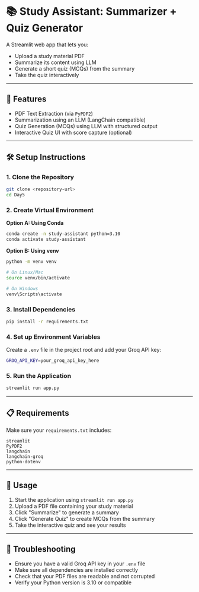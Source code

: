 # 📚 Study Assistant: Summarizer + Quiz Generator

A Streamlit web app that lets you:

- Upload a study material PDF
- Summarize its content using LLM
- Generate a short quiz (MCQs) from the summary
- Take the quiz interactively

---

## 🚀 Features

- PDF Text Extraction (via `PyPDF2`)
- Summarization using an LLM (LangChain compatible)
- Quiz Generation (MCQs) using LLM with structured output
- Interactive Quiz UI with score capture (optional)

---

## 🛠️ Setup Instructions

### 1. Clone the Repository

```bash
git clone <repository-url>
cd Day5
```

### 2. Create Virtual Environment

**Option A: Using Conda**

```bash
conda create -n study-assistant python=3.10
conda activate study-assistant
```

**Option B: Using venv**

```bash
python -m venv venv

# On Linux/Mac
source venv/bin/activate

# On Windows
venv\Scripts\activate
```

### 3. Install Dependencies

```bash
pip install -r requirements.txt
```

### 4. Set up Environment Variables

Create a `.env` file in the project root and add your Groq API key:

```bash
GROQ_API_KEY=your_groq_api_key_here
```

### 5. Run the Application

```bash
streamlit run app.py
```

---

## 📋 Requirements

Make sure your `requirements.txt` includes:

```
streamlit
PyPDF2
langchain
langchain-groq
python-dotenv
```

---

## 🎯 Usage

1. Start the application using `streamlit run app.py`
2. Upload a PDF file containing your study material
3. Click "Summarize" to generate a summary
4. Click "Generate Quiz" to create MCQs from the summary
5. Take the interactive quiz and see your results

---

## 🔧 Troubleshooting

- Ensure you have a valid Groq API key in your `.env` file
- Make sure all dependencies are installed correctly
- Check that your PDF files are readable and not corrupted
- Verify your Python version is 3.10 or compatible
